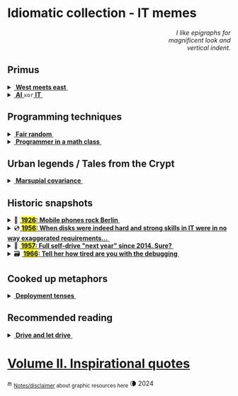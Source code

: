 # Idiomatic collection - IT memes

<div dir="rtl"><i>I like epigraphs for<br/>magnificent look and<br>.vertical indent</i></div>

## Primus

<details><summary><ins>&nbsp;<b>West meets east</b>&nbsp;</ins></summary>
&nbsp;
  
![Mobilis in Mobili](https://img.shields.io/badge/Mobilis-in_Mobili-blue)

[![... then IT must be a waterfall.](../../../_rsc/_img/memes/ITLearnWaterfall_horiz.png)](../../../software/)

The grains of truth in this wisdom:

* No other knowledge erodes so quickly as the IT tech stack - languages/scripts, markup, frameworks, and their IDEs, UX styles emerge, submerge, and mutate with the year's pace.<sup>:violin:</sup>
* In the orthogonal  (to time) dimension a developer can't stick to a favorite syntax and must be fluent in a wide techno spectrum.

&nbsp;&nbsp;&nbsp;&nbsp;&nbsp;&nbsp;<sup>:violin:</sup> <sub>Javascript/HTML, which one learned in 2000, remains only as basic syntax. It went through numerous libs, polyfills, jQuery, and other cool tools and at the moment transformed into single-page frameworks, which rule the web dev.</sub>

**Escape?**

> Don't swim against the current. Stay in the river, become the river; and the river is already going to the sea. This is the great teaching.\
— _Rajneesh, aka Osho_ (1931-1990)

Translated east-to-west this means: find a sinecure in a big company.

---------
</details>

<details><summary><ins>&nbsp;<b>AI</b>&nbsp;</ins><code>xor</code><ins>&nbsp;<b>IT</b>&nbsp;</ins></summary>
<a name="AIxorIT"></a>&nbsp;

![Cheat GPT](https://img.shields.io/badge/Bridge-in_time-blue) ![Cheat GPT](https://img.shields.io/badge/Cheat-GPT-yellow) ![Stochastic Sam](https://img.shields.io/badge/Stochastic-🦜-white) 

[![AI: 1500s vs 2020s](../../../_rsc/_img/memes/AI_medieval_now-spot_the_diff.jpg)](../essays/README+/AI-2020s.md)

<sub>Answer: Homunculus shows the middle finger on the left hand.</sub>

<mark><b>P.S.</b></mark> Honestly, I concocted this collage before coming on "Alchemy and AI", 1965, by [Hubert Dreyfus](../quotes/README+/contributors/README.md#Hubert-Dreyfus). 

---

</details>

## Programming techniques

<details><summary><ins>&nbsp;<b>Fair random</b>&nbsp;</ins></summary>
&nbsp;
  
![Genius](https://img.shields.io/badge/💡-Genius-blue)

<picture><img alt="Guaranteed random by fair dice roll" src="../../../_rsc/_img/memes/IT-meme.random-number.png" /></picture><br/><br/>

And ... the twist! It was a real random number, while algorithms generate only pseudo-random ones.

As the extraordinary [John von&nbsp;Neumann](../quotes/README+/contributors/README.md#John-von-Neumann) stressed:

> Anyone who considers arithmetical methods of producing random digits is, of course, in a state of sin.

---------
</details>

<details><summary><ins>&nbsp;<b>Programmer in a math class</b>&nbsp;</ins></summary>
&nbsp;

![IT meets math](https://img.shields.io/badge/CTRL+F-X-blue) ![IT meets math](https://img.shields.io/badge/IT_meets-math-yellow)

<picture><img alt="Here is X. Calm down Pythagoras" src="../../../_rsc/_img/memes/PythagoreanTheorem_findX.jpg" /></picture><br/><br/>

Justified: abilities in exact sciences are no longer a prerequisite for applied programming. 
It's normal to neglect a triage algorithm implementation (that a platform provides) rather than to write one's own or even comprehend/differentiate one.

---------
</details>

## Urban legends / Tales from the Crypt

<details><summary><ins>&nbsp;<b>Marsupial covariance</b>&nbsp;</ins></summary>
&nbsp;

![DRY principle](https://img.shields.io/badge/clean_code-Oz-cyan)  ![clean code](https://img.shields.io/badge/DRY-🇦🇺-yellow) ![fact check](https://img.shields.io/badge/Fact❓-Check❗-green)  

<table>
  <tr>
    <td width="50%">
      <a href="https://www.snopes.com/fact-check/shoot-me-kangaroo-down-sport/"><b>&nbsp;🦘Object-oriented kangaroos 🇦🇺&nbsp;</b></a>
    </td>
    <td>
    Just for illustration
    </td>
  </tr>
  <tr valign="top">
    <td>
      <a href="../../../_rsc/_backup/ref/Marsupial/">downloaded safe-copy</a> <br />if the URL above doesn't work
    </td>
    <td>
      <a href="../../../_rsc/_img/photo/misc/2024.AU-KangarooClearsFence(Nathan Xuebsy).jpg">
        <img src="../../../_rsc/_img/photo/misc/2024.AU-KangarooClearsFence(Nathan Xuebsy)_thumb250px.jpg" 
          alt="&nbsp;a flying kangaroo"   
          title="A kangaroo clears a fence in Beveridge, 37 km north of Melbourne's CBD (snapshot by Nathan Xuebsy, 2024)"></a>
    </td>
  </tr>
</table>

---------

</details>

## Historic snapshots

<details><summary>📱 <b><ins>&nbsp;<mark>1926</mark>: Mobile phones rock Berlin&nbsp;</ins></b></summary>
&nbsp;

<picture><img alt="&nbsp;&nbsp;Berlin, drahtlose Telephonie" src="../../../_rsc/_img/snap/media/1926.Simplicissimus-KarlArnold_drahtloseTelefonie.jpg" 
 title="&nbsp;Colored to highlight the devices (original: black&white)" /></picture>
<div dir="rtl">,<b><i>Berlin Drahtlose Telephonie</i></b> <kbd><b>DE</b>&thinsp;->&thinsp;<b>EN</b></kbd> Berlin wireless telephony<br />
<b><i>Bier Ausable zur Zeit Cafe Friedrich-Behrenstraße .&thinsp;.&thinsp;. gut &mdash; bon &mdash; gemacht &mdash; comme sofort</i></b><br />
<i>a fellow shares the location of cafe</i>] .&thinsp;.&thinsp;. good, <i>bon</i>, agreed, &mdash; be there in a moment] <kbd><b>DE</b>&thinsp;->&thinsp;<b>EN</b></kbd>
</div><br />

The caricature may look sloppy, but the vision of its author Karl Arnold impresses: [Simplicissimus](http://www.simplicissimus.info/uploads/tx_lombkswjournaldb/pdf/1/31/31_38.pdf#page=2), 1926 (the Roaring Twenties).

</details>

<details><summary>💿<ins>&nbsp;<b><mark>1956</mark>: When disks were indeed hard and strong skills in IT were in no way exaggerated requirements...</b>&nbsp;</ins></summary>
&nbsp;

<picture><img alt="&nbsp;&nbsp;The year 1956: loading an IBM disk to rent" src="../../../_rsc/_img/photo/hist/IBM350_1956.jpg" /></picture><br/><br/>

</details>

<details><summary>🚗 <b><ins>&nbsp;<mark>1957</mark>: Full self-drive "next year" since 2014. Sure?&nbsp;</ins></b></summary>
&nbsp;

<picture><img alt="&nbsp;&nbsp;LIFE Magazine in 1957 predicts both e-cars and FSD" src="../../../_rsc/_img/snap/media/1957.02.25_LIFE_Page8_FSD.jpg" /></picture><br/>

> ELECTRICITY MAY BE THE DRIVER. One day your car may speed along an electric highway, its speed and steering automatically controlled by electronic devices embedded in the road.\
_LIFE Magazine, 25 Feb 1957, Page&nbsp;8 (Available on Google Books)_

</details>

<details><summary>🗃️ <b><ins>&nbsp;<mark>1966</mark>: Tell her how tired are you with the debugging&nbsp;</ins></b></summary>
&nbsp;

<picture><img alt="&nbsp;Pile of punchards in 1966" src="../../../_rsc/_img/photo/hist/1966.punch_cards-stack.jpg" /></picture><br/>

A stack of punch cards for a casual program. I'm proud to have a [little experience](../essays/README+/punchcard.md) of dealing with them

</details>

## Cooked up metaphors

<details><summary><ins>&nbsp;<b>Deployment tenses</b>&nbsp;</ins></summary>

🚧🐝🚧 ... WORK in PROGRESS ... 🚧:bee:🚧

<table>
  <tr>
    <td>PAST was PERFECT</td>
  </tr>
  <tr>
     <td><picture><img src="../../../_rsc/_img/af/convent.jpg" alt="&nbsp;&nbsp;&nbsp;Monks, Medieval convent" 
        alt="&nbsp;&nbsp;&nbsp;Image of convent" title="It worked on my ..." width="200" /></picture></td>
    <td><picture><img src="../../../_rsc/_img/photo/hist/1966.punch_cards-stack.jpg" alt="&nbsp;&nbsp;punchcard stack" title="Pucnhcards ..." width="200" /></picture></td>
    <td><picture><img alt="&nbsp;&nbsp;&nbsp;Personal Computer" width="200" /></picture></td>
    <td><picture><img alt="&nbsp;&nbsp;&nbsp;Image of cloud" width="200" /></picture></td>
    <td><picture><img src="../../../_rsc/_img/symbols/phys/MIT-qubit_500px.jpg"
        alt="&nbsp;&nbsp;&nbsp;Imagine a qubit" width="200" title=" Image credit: MIT, Awschalom Group, D. Laorenza"  /></picture></td>
  </tr>
  <tr>
    <td>It worked in my convent</td>
    <td>It worked on my floor</td>
    <td><b>It worked on my PC</b></td>
    <td>It's working in my cloud</td>
    <td>It will work on my qubits</td>
  </tr>

VOAYGER

 1 / 0 COMMAND !

</table>

---

</details>

## Recommended reading 

<details><summary><ins>&nbsp;<b>Drive and let drive</b>&nbsp;</ins></summary>
&nbsp;

🚧 COMING...NEXT

---
</details>

# [**Volume&nbsp;II. Inspirational quotes**](../quotes/README+/inspirational.md) 

🔚 <sub>[Notes/disclaimer](../../../_rsc) about graphic resources here</sub> 🌘 2024
